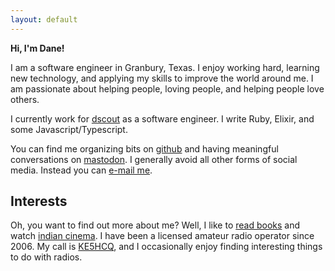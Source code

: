 ```yaml
---
layout: default
---
```


**Hi, I'm Dane!**

I am a software engineer in Granbury, Texas. I enjoy working hard, learning
new technology, and applying my skills to improve the world around me. I am
passionate about helping people, loving people, and helping people love
others.

I currently work for [dscout](https://dscout.com) as a software engineer. I
write Ruby, Elixir, and some Javascript/Typescript.

You can find me organizing bits on [github](https://github.com/dahenson) and
having meaningful conversations on [mastodon](https://hackyderm.io/@brainofdane).
I generally avoid all other forms of social media. Instead you can
[e-mail me](mailto:thegreatdane@gmail.com).

## Interests

Oh, you want to find out more about me? Well, I like to [read books](/library)
and watch [indian cinema](/indian-cinema). I have been a licensed
amateur radio operator since 2006. My call is  [KE5HCQ](/ke5hcq), and I occasionally enjoy
finding interesting things to do with radios.

